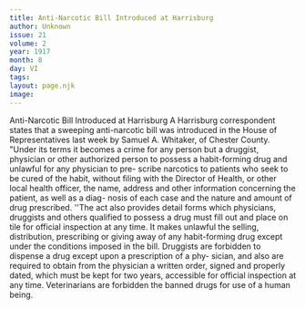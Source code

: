 ```yaml
---
title: Anti-Narcotic Bill Introduced at Harrisburg
author: Unknown
issue: 21
volume: 2
year: 1917
month: 8
day: VI
tags:
layout: page.njk
image:
---
```

Anti-Narcotic Bill Introduced at Harrisburg   A Harrisburg correspondent states that a   sweeping anti-narcotic bill was introduced in the House of Representatives last week by   Samuel A. Whitaker, of Chester County. "Under its terms it becomes a crime for any   person but a druggist, physician or other authorized person to possess a habit-forming   drug and unlawful for any physician to pre- scribe narcotics to patients who seek to be cured of the habit, without filing with the Director of Health, or other local health officer, the name, address and other information concerning the patient, as well as a diag- nosis of each case and the nature and amount of drug prescribed.   ''The act also provides detail forms which   physicians, druggists and others qualified to possess a drug must fill out and place on tile for official inspection at any time. It   makes unlawful the selling, distribution, prescribing or giving away of any habit-forming drug except under the conditions imposed in the bill. Druggists are forbidden to dispense a drug except upon a prescription of a phy- sician, and also are required to obtain from the physician a written order, signed and properly dated, which must be kept for two years, accessible for official inspection at any time. Veterinarians are forbidden the banned drugs for use of a human being.


